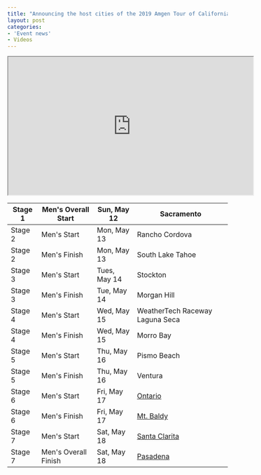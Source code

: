 ```yaml
---
title: "Announcing the host cities of the 2019 Amgen Tour of California"
layout: post
categories:
- 'Event news'
- Videos
---
```


<iframe width="560" height="315" src="https://www.youtube.com/embed/9EumaLheLe8?si=UznakvAlMxF42zNM" title="Introducing the 2019 Host Cities | Amgen Tour of California" allow="accelerometer; autoplay; clipboard-write; encrypted-media; gyroscope; picture-in-picture; web-share" referrerpolicy="strict-origin-when-cross-origin" allowfullscreen></iframe>

<table>
<thead>
<tr>
<th>Stage 1</th>
<th>Men's Overall Start</th>
<th>Sun, May 12</th>
<th>Sacramento</th>
</tr>
</thead>
<tbody>
<tr>
<td>Stage 2</td>
<td>Men's Start</td>
<td>Mon, May 13</td>
<td>Rancho Cordova</td>
</tr>
<tr>
<td>Stage 2</td>
<td>Men's Finish</td>
<td>Mon, May 13</td>
<td>South Lake Tahoe</td>
</tr>
<tr>
<td>Stage 3</td>
<td>Men's Start</td>
<td>Tues, May 14</td>
<td>Stockton</td>
</tr>
<tr>
<td>Stage 3</td>
<td>Men's Finish</td>
<td>Tue, May 14</td>
<td>Morgan Hill</td>
</tr>
<tr>
<td>Stage 4</td>
<td>Men's Start</td>
<td>Wed, May 15</td>
<td>WeatherTech Raceway Laguna Seca</td>
</tr>
<tr>
<td>Stage 4</td>
<td>Men's Finish</td>
<td>Wed, May 15</td>
<td>Morro Bay</td>
</tr>
<tr>
<td>Stage 5</td>
<td>Men's Start</td>
<td>Thu, May 16</td>
<td>Pismo Beach</td>
</tr>
<tr>
<td>Stage 5</td>
<td>Men's Finish</td>
<td>Thu, May 16</td>
<td>Ventura</td>
</tr>
<tr>
<td>Stage 6</td>
<td>Men's Start</td>
<td>Fri, May 17</td>
<td><a href="https://www.amgentourofcalifornia.com/host-cities/ontario">Ontario</a></td>
</tr>
<tr>
<td>Stage 6</td>
<td>Men's Finish</td>
<td>Fri, May 17</td>
<td><a href="https://www.amgentourofcalifornia.com/host-cities/mt-baldy">Mt. Baldy</a></td>
</tr>
<tr>
<td>Stage 7</td>
<td>Men's Start</td>
<td>Sat, May 18</td>
<td><a href="https://www.amgentourofcalifornia.com/host-cities/santa-clarita">Santa Clarita</a></td>
</tr>
<tr>
<td>Stage 7</td>
<td>Men's Overall Finish</td>
<td>Sat, May 18</td>
<td><a href="https://www.amgentourofcalifornia.com/host-cities/pasadena">Pasadena</a></td>
</tr>
</tbody>
</table>
